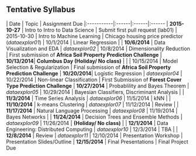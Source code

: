 ## Tentative Syllabus

| Date      | Topic | Assignment Due 
|:-----------|:------|:------|:------
| **2015-10-27** | Intro to Intro to Data Science | Submit first pull request (lab01)
| 2015-10-30 | Intro to Machine Learning | Chicago housing price predictor (*dataexplor01*)
| 10/1/2014  | Linear Regression | 
| **10/6/2014** | Data Visualization and EDA | *dataexplor02*
| 10/8/2014  | Dimensionality Reduction | First submission of **Africa Soil Property Prediction Challenge**
| **10/13/2014**| **Columbus Day (Holiday/ No class)** | |
| 10/15/2014 | Model Selection & Regularization | Final submission of **Africa Soil Property Prediction Challenge**
| **10/20/2014**| Logistic Regression | *dataexplor04*
| 10/22/2014 | Non-linear Classification | First Submission of **Forest Cover Type Prediction Challenge**
| **10/27/2014** | Probablility and Bayes Theorem | *dataexplor05*
| 10/29/2014 | Bayesian Classifiers, Discriminant Analysis | 
| **11/3/2014**  | Time Series Analysis | *dataexplor06*
| 11/5/2014 | kNN | 
| **11/10/2014** | k-means Clustering | *dataexplor07*
| 11/12/2014 | Review | 
| **11/17/2014** | Natural Language Processing | *dataexplor08*
| 11/19/2014 | Bayes Networks | 
| **11/24/2014** | Decision Trees and Ensemble Methods | *dataexplor09*
| 11/26/2014 | **(Holiday/ No class)** |
| **12/1/2014** | Data Engineering: Distributed Computing | *dataexplor10*
| 12/3/2014  | TBA | 
| **12/8/2014**  | Review | *dataexplor11*
| 12/10/2014  | Presentation Workshop | Presentation Slides/Outline
| **12/15/2014** | Final Presentations | Final Project Due
